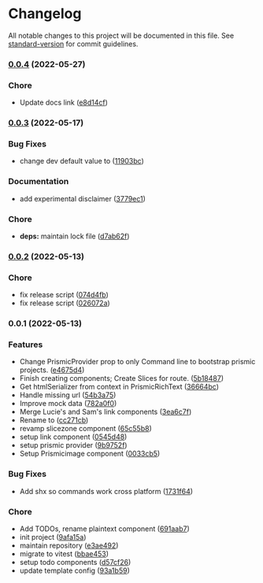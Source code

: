 # Changelog

All notable changes to this project will be documented in this file. See [standard-version](https://github.com/conventional-changelog/standard-version) for commit guidelines.

### [0.0.4](https://github.com/prismicio/prismic-svelte/compare/v0.0.3...v0.0.4) (2022-05-27)


### Chore

* Update docs link ([e8d14cf](https://github.com/prismicio/prismic-svelte/commit/e8d14cf66ee9c52d624848dbcabe29a531ecae5e))

### [0.0.3](https://github.com/prismicio/prismic-svelte/compare/v0.0.2...v0.0.3) (2022-05-17)


### Bug Fixes

* change dev default value to ([11903bc](https://github.com/prismicio/prismic-svelte/commit/11903bc0e11f86e57bdebee3888c8b7efcffac97))


### Documentation

* add experimental disclaimer ([3779ec1](https://github.com/prismicio/prismic-svelte/commit/3779ec199cbcbf5d04bacbf2274cf484c1eec0db))


### Chore

* **deps:** maintain lock file ([d7ab62f](https://github.com/prismicio/prismic-svelte/commit/d7ab62f28884c2734ef2ae96b6a2f094ef835211))

### [0.0.2](https://github.com/prismicio/prismic-svelte/compare/v0.0.1...v0.0.2) (2022-05-13)


### Chore

* fix release script ([074d4fb](https://github.com/prismicio/prismic-svelte/commit/074d4fbdd6e3a7fd49b2e7fbe6b8a6b7b315491f))
* fix release script ([026072a](https://github.com/prismicio/prismic-svelte/commit/026072ac3ff6fe08e161ac15c8776767af70f0d3))

### 0.0.1 (2022-05-13)


### Features

* Change PrismicProvider prop to only Command line to bootstrap prismic projects. ([e4675d4](https://github.com/prismicio/prismic-svelte/commit/e4675d48d4a2d9fe89c04aa4273948ef2a84d018))
* Finish creating components; Create Slices for route. ([5b18487](https://github.com/prismicio/prismic-svelte/commit/5b1848736dcf5d75e09556a57756017fc46847f4))
* Get htmlSerializer from context in PrismicRichText ([36664bc](https://github.com/prismicio/prismic-svelte/commit/36664bc72d7e9eb6cd353c96ae22ed209143a905))
* Handle missing url ([54b3a75](https://github.com/prismicio/prismic-svelte/commit/54b3a7529eda7b29542483a5b7b0ab33c2b22643))
* Improve mock data ([782a0f0](https://github.com/prismicio/prismic-svelte/commit/782a0f031c41aeefb2d14220146087fc164b6eae))
* Merge Lucie's and Sam's link components ([3ea6c7f](https://github.com/prismicio/prismic-svelte/commit/3ea6c7fdb48ad718a62f0cf70662fdb79e6e7d96))
* Rename  to ([cc271cb](https://github.com/prismicio/prismic-svelte/commit/cc271cb285089f3bc6104b771711fe62fb3f5fea))
* revamp slicezone component ([65c55b8](https://github.com/prismicio/prismic-svelte/commit/65c55b84f7c7eea7e65470f6b5a101c7749d2cde))
* setup link component ([0545d48](https://github.com/prismicio/prismic-svelte/commit/0545d48fcb0413f40e917d1f4857996d5f402e69))
* setup prismic provider ([9b9752f](https://github.com/prismicio/prismic-svelte/commit/9b9752fce5f4754bc195e83f44a4bb081e203b95))
* Setup Prismicimage component ([0033cb5](https://github.com/prismicio/prismic-svelte/commit/0033cb515f2444a5f45040d28a27bf05ac7e0dd0))


### Bug Fixes

* Add shx so commands work cross platform ([1731f64](https://github.com/prismicio/prismic-svelte/commit/1731f64fa9310fdb93cf15b250320e0939d73f8b))


### Chore

* Add TODOs, rename plaintext component ([691aab7](https://github.com/prismicio/prismic-svelte/commit/691aab7bc9d47d2bdb47024e30ca90301813c85d))
* init project ([9afa15a](https://github.com/prismicio/prismic-svelte/commit/9afa15a8a4372de8eb5b16e087433d2a640a93a0))
* maintain repository ([e3ae492](https://github.com/prismicio/prismic-svelte/commit/e3ae492c0c03e121c8bddf03c96065485a448863))
* migrate to vitest ([bbae453](https://github.com/prismicio/prismic-svelte/commit/bbae45309262b845dde7149ffad938bcc8aabc66))
* setup todo components ([d57cf26](https://github.com/prismicio/prismic-svelte/commit/d57cf263f5294d9227a43bb9bb82e9e788dca09e))
* update template config ([93a1b59](https://github.com/prismicio/prismic-svelte/commit/93a1b5971cf796f6eb9433044defc67eccf56bd2))
